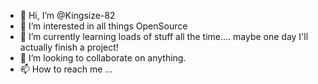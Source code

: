 - 👋 Hi, I’m @Kingsize-82
- 👀 I’m interested in all things OpenSource
- 🌱 I’m currently learning loads of stuff all the time.... maybe one day I'll actually finish a project!
- 💞️ I’m looking to collaborate on anything. 
- 📫 How to reach me ...
 
<!---
Kingsize-82/Kingsize-82 is a ✨ special ✨ repository because its `README.md` (this file) appears on your GitHub profile.
You can click the Preview link to take a look at your changes.
--->
